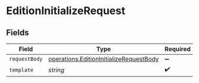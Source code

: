 # EditionInitializeRequest


## Fields

| Field                                                                                              | Type                                                                                               | Required                                                                                           | Description                                                                                        |
| -------------------------------------------------------------------------------------------------- | -------------------------------------------------------------------------------------------------- | -------------------------------------------------------------------------------------------------- | -------------------------------------------------------------------------------------------------- |
| `requestBody`                                                                                      | [operations.EditionInitializeRequestBody](../../models/operations/editioninitializerequestbody.md) | :heavy_minus_sign:                                                                                 | N/A                                                                                                |
| `template`                                                                                         | *string*                                                                                           | :heavy_check_mark:                                                                                 | Template id                                                                                        |
